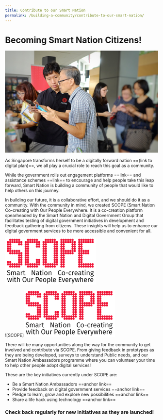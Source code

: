 ```yaml
---
title: Contribute to our Smart Nation
permalink: /building-a-community/contribute-to-our-smart-nation/
---
```


# Becoming Smart Nation Citizens!

![Smart Nation outreach](/images/SNA-outreach.jpg)

As Singapore transforms herself to be a digitally forward nation ==(link to digital plan)==, we all play a crucial role to reach this goal as a community.

While the government rolls out engagement platforms ==link== and assistance schemes ==link== to encourage and help people take this leap forward, Smart Nation is building a community of people that would like to help others on this journey.

In building our future, it is a collaborative effort, and we should do it as a community. With the community in mind, we created SCOPE (Smart Nation Co-creating with Our People Everywhere. It is a co-creation platform spearheaded by the Smart Nation and Digital Government Group that facilitates testing of digital government initiatives in development and feedback gathering from citizens. These insights will help us to enhance our digital government services to be more accessible and convenient for all.

![SCOPE](/images/scope-logo.png)

![SCOPE]<img src="/images/scope-logo.png" class="center">

There will be many opportunities along the way for the community to get involved and contribute via SCOPE. From giving feedback in prototypes as they are being developed, surveys to understand Public needs, and our Smart Nation Ambassadors programme where you can volunteer your time to help other people adopt digital services!

These are the key initiatives currently under SCOPE are:

- Be a Smart Nation Ambassadors ==anchor link==
- Provide feedback on digital government services ==anchor link==
- Pledge to learn, grow and explore new possibilities ==anchor link==
- Share a life hack using technology ==anchor link==

### Check back regularly for new initiatives as they are launched!
